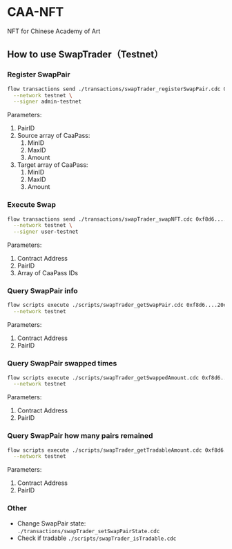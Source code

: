 # CAA-NFT

NFT for Chinese Academy of Art

## How to use SwapTrader（Testnet）

### Register SwapPair

```sh
flow transactions send ./transactions/swapTrader_registerSwapPair.cdc 0 "[[0,10,1],[10,20,1]]" "[[20,30,1]]" \
  --network testnet \
  --signer admin-testnet
```

Parameters:

1. PairID
2. Source array of CaaPass:
   1. MinID
   2. MaxID
   3. Amount
3. Target array of CaaPass:
   1. MinID
   2. MaxID
   3. Amount

### Execute Swap

```sh
flow transactions send ./transactions/swapTrader_swapNFT.cdc 0xf8d6....20c7 0 "[0, 10]" \
  --network testnet \
  --signer user-testnet
```

Parameters:

1. Contract Address
2. PairID
3. Array of CaaPass IDs

### Query SwapPair info

```sh
flow scripts execute ./scripts/swapTrader_getSwapPair.cdc 0xf8d6....20c7 0 \
  --network testnet
```

Parameters:

1. Contract Address
2. PairID

### Query SwapPair swapped times

```sh
flow scripts execute ./scripts/swapTrader_getSwappedAmount.cdc 0xf8d6....20c7 0 \
  --network testnet
```

Parameters:

1. Contract Address
2. PairID

### Query SwapPair how many pairs remained

```sh
flow scripts execute ./scripts/swapTrader_getTradableAmount.cdc 0xf8d6....20c7 0 \
  --network testnet
```

Parameters:

1. Contract Address
2. PairID

### Other

- Change SwapPair state: `./transactions/swapTrader_setSwapPairState.cdc`
- Check if tradable `./scripts/swapTrader_isTradable.cdc`
